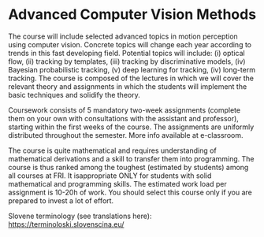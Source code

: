 # Advanced Computer Vision Methods

The course will include selected advanced topics in motion perception using computer vision. Concrete topics will change each year according to trends in this fast developing field. Potential topics will include: (i) optical flow, (ii) tracking by templates, (iii) tracking by discriminative models, (iv) Bayesian probabilistic tracking, (v) deep learning for tracking, (iv) long-term tracking. The course is composed of the lectures in which we will cover the relevant theory and  assignments in which the students will implement the basic techniques and solidify the theory.

Coursework consists of 5 mandatory two-week assignments (complete them on your own with consultations with the assistant and professor), starting within the first weeks of the course. The assignments are uniformly distributed throughout the semester. More info available at e-classroom.

The course is quite mathematical and requires understanding of mathematical derivations and a skill to transfer them into programming. The course is thus ranked among the toughest (estimated by students) among all courses at FRI. It isappropriate ONLY for students with solid mathematical and programming skills. The estimated work load per assignment is 10-20h of work. You should select this course only if you are prepared to invest a lot of effort.

Slovene terminology (see translations here):
https://terminoloski.slovenscina.eu/